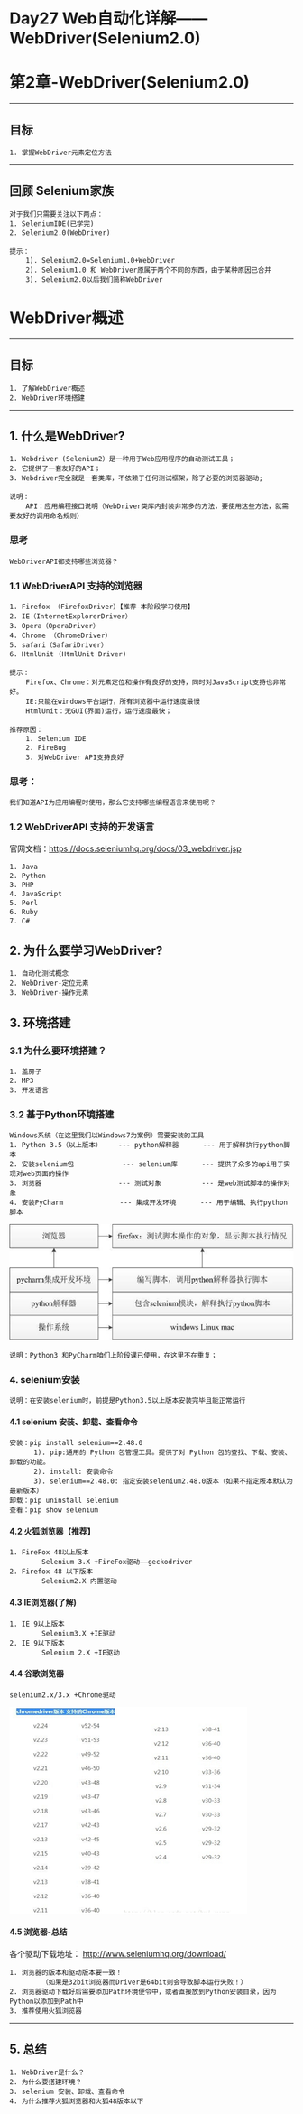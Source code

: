 # Day27 Web自动化详解——WebDriver(Selenium2.0)

# 第2章-WebDriver(Selenium2.0)

------

## 目标

```
1. 掌握WebDriver元素定位方法
```

------

## 回顾 Selenium家族

```
对于我们只需要关注以下两点：    
1. SeleniumIDE(已学完)
2. Selenium2.0(WebDriver)    

提示：            
    1). Selenium2.0=Selenium1.0+WebDriver             
    2). Selenium1.0 和 WebDriver原属于两个不同的东西，由于某种原因已合并            
    3). Selenium2.0以后我们简称WebDriver             
```

# WebDriver概述

------

## 目标

```
1. 了解WebDriver概述
2. WebDriver环境搭建
```

------

## 1. 什么是WebDriver?

```
1. Webdriver (Selenium2）是一种用于Web应用程序的自动测试工具；
2. 它提供了一套友好的API；
3. Webdriver完全就是一套类库，不依赖于任何测试框架，除了必要的浏览器驱动;

说明：
    API：应用编程接口说明（WebDriver类库内封装非常多的方法，要使用这些方法，就需要友好的调用命名规则）
```

### 思考

```
WebDriverAPI都支持哪些浏览器？
```

### 1.1 WebDriverAPI 支持的浏览器

```
1. Firefox （FirefoxDriver）【推荐-本阶段学习使用】
2. IE（InternetExplorerDriver）
3. Opera（OperaDriver）
4. Chrome （ChromeDriver）
5. safari（SafariDriver）
6. HtmlUnit (HtmlUnit Driver)

提示：
    Firefox、Chrome：对元素定位和操作有良好的支持，同时对JavaScript支持也非常好。
    IE:只能在windows平台运行，所有浏览器中运行速度最慢
    HtmlUnit：无GUI(界面)运行，运行速度最快；

推荐原因：
    1. Selenium IDE
    2. FireBug
    3. 对WebDriver API支持良好
```

### 思考：

```
我们知道API为应用编程时使用，那么它支持哪些编程语言来使用呢？
```

### 1.2 WebDriverAPI 支持的开发语言

官网文档：https://docs.seleniumhq.org/docs/03_webdriver.jsp

```
1. Java
2. Python
3. PHP
4. JavaScript
5. Perl
6. Ruby
7. C#
```

## 2. 为什么要学习WebDriver?

```
1. 自动化测试概念
2. WebDriver-定位元素
3. WebDriver-操作元素
```

## 3. 环境搭建

### 3.1 为什么要环境搭建？

```
1. 盖房子
2. MP3
3. 开发语言
```

### 3.2 基于Python环境搭建

```
Windows系统（在这里我们以Windows7为案例）需要安装的工具
1. Python 3.5（以上版本）    --- python解释器      --- 用于解释执行python脚本
2. 安装selenium包            --- selenium库      --- 提供了众多的api用于实现对web页面的操作
3. 浏览器                   --- 测试对象          --- 是web测试脚本的操作对象
4. 安装PyCharm              --- 集成开发环境      --- 用于编辑、执行python脚本
```

![安装工具关系图](image/install_pkgs.jpg)

```
说明：Python3 和PyCharm咱们上阶段课已使用，在这里不在重复；        
```

### 4. selenium安装

```
说明：在安装selenium时，前提是Python3.5以上版本安装完毕且能正常运行
```

#### 4.1 selenium 安装、卸载、查看命令

```
安装：pip install selenium==2.48.0
      1). pip:通用的 Python 包管理工具。提供了对 Python 包的查找、下载、安装、卸载的功能。 
      2). install: 安装命令
      3). selenium==2.48.0: 指定安装selenium2.48.0版本（如果不指定版本默认为最新版本）
卸载：pip uninstall selenium
查看：pip show selenium
```

#### 4.2 火狐浏览器【推荐】

```
1. FireFox 48以上版本
        Selenium 3.X +FireFox驱动——geckodriver
2. Firefox 48 以下版本
        Selenium2.X 内置驱动
```

#### 4.3 IE浏览器(了解)

```
1. IE 9以上版本
        Selenium3.X +IE驱动
2. IE 9以下版本
        Selenium 2.X +IE驱动
```

#### 4.4 谷歌浏览器

```
selenium2.x/3.x +Chrome驱动
```

![驱动和浏览器版本说明](image/Chrome01.png)

#### 4.5 浏览器-总结

各个驱动下载地址： http://www.seleniumhq.org/download/

```
1. 浏览器的版本和驱动版本要一致！ 
        （如果是32bit浏览器而Driver是64bit则会导致脚本运行失败！）
2. 浏览器驱动下载好后需要添加Path环境便令中，或者直接放到Python安装目录，因为Python以添加到Path中
3. 推荐使用火狐浏览器
```

------

## 5. 总结

```
1. WebDriver是什么？
2. 为什么要搭建环境？
3. selenium 安装、卸载、查看命令
4. 为什么推荐火狐浏览器和火狐48版本以下
```